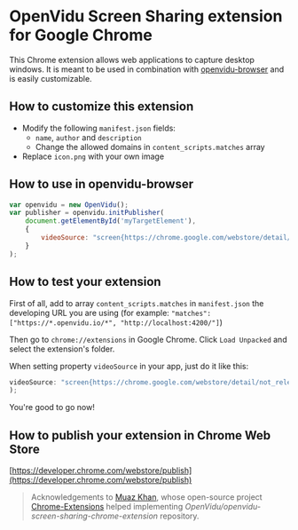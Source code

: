 # OpenVidu Screen Sharing extension for Google Chrome

This Chrome extension allows web applications to capture desktop windows. It is meant to be used in combination with [openvidu-browser](http://openvidu.io/docs/advanced-features/screen-share/) and is easily customizable.

## How to customize this extension

- Modify the following `manifest.json` fields:
  - `name`, `author` and `description`
  - Change the allowed domains in `content_scripts.matches` array
- Replace `icon.png` with your own image

## How to use in openvidu-browser

```javascript
var openvidu = new OpenVidu();
var publisher = openvidu.initPublisher(
    document.getElementById('myTargetElement'),
    {
        videoSource: "screen{https://chrome.google.com/webstore/detail/YOUR_EXTENSION_NAME/YOUR_EXTENSION_ID}",
    }
);
```

## How to test your extension

First of all, add to array `content_scripts.matches` in `manifest.json` the developing URL you are using (for example: `"matches": ["https://*.openvidu.io/*", "http://localhost:4200/"]`)

Then go to `chrome://extensions` in Google Chrome. Click `Load Unpacked` and select the extension's folder.

When setting property `videoSource` in your app, just do it like this:

```javascript
videoSource: "screen{https://chrome.google.com/webstore/detail/not_relevant/DEVELOPING_EXTENSION_ID_CHROME_PROVIDED}",
);
```

You're good to go now!

## How to publish your extension in Chrome Web Store

[https://developer.chrome.com/webstore/publish](https://developer.chrome.com/webstore/publish)

> Acknowledgements to [Muaz Khan](https://www.webrtc-experiment.com/), whose open-source project [Chrome-Extensions](https://github.com/muaz-khan/Chrome-Extensions) helped implementing _OpenVidu/openvidu-screen-sharing-chrome-extension_ repository.
